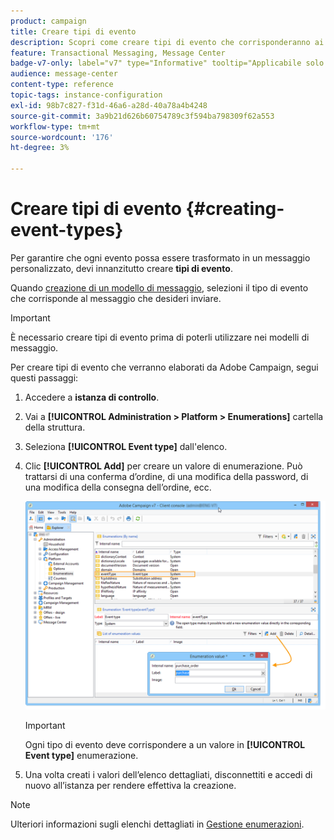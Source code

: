 ```yaml
---
product: campaign
title: Creare tipi di evento
description: Scopri come creare tipi di evento che corrisponderanno ai messaggi transazionali che desideri inviare in Adobe Campaign Classic
feature: Transactional Messaging, Message Center
badge-v7-only: label="v7" type="Informative" tooltip="Applicabile solo a Campaign Classic v7"
audience: message-center
content-type: reference
topic-tags: instance-configuration
exl-id: 98b7c827-f31d-46a6-a28d-40a78a4b4248
source-git-commit: 3a9b21d626b60754789c3f594ba798309f62a553
workflow-type: tm+mt
source-wordcount: '176'
ht-degree: 3%

---
```


# Creare tipi di evento {#creating-event-types}



Per garantire che ogni evento possa essere trasformato in un messaggio personalizzato, devi innanzitutto creare **tipi di evento**.

Quando [creazione di un modello di messaggio](../../message-center/using/creating-the-message-template.md), selezioni il tipo di evento che corrisponde al messaggio che desideri inviare.

>[!IMPORTANT]
>
>È necessario creare tipi di evento prima di poterli utilizzare nei modelli di messaggio.

Per creare tipi di evento che verranno elaborati da Adobe Campaign, segui questi passaggi:

1. Accedere a **istanza di controllo**.

1. Vai a **[!UICONTROL Administration > Platform > Enumerations]** cartella della struttura.

1. Seleziona **[!UICONTROL Event type]** dall&#39;elenco.

1. Clic **[!UICONTROL Add]** per creare un valore di enumerazione. Può trattarsi di una conferma d’ordine, di una modifica della password, di una modifica della consegna dell’ordine, ecc.

   ![](assets/messagecenter_eventtype_enum_001.png)

   >[!IMPORTANT]
   >
   >Ogni tipo di evento deve corrispondere a un valore in **[!UICONTROL Event type]** enumerazione.

1. Una volta creati i valori dell’elenco dettagliati, disconnettiti e accedi di nuovo all’istanza per rendere effettiva la creazione.

>[!NOTE]
>
>Ulteriori informazioni sugli elenchi dettagliati in [Gestione enumerazioni](../../platform/using/managing-enumerations.md).


